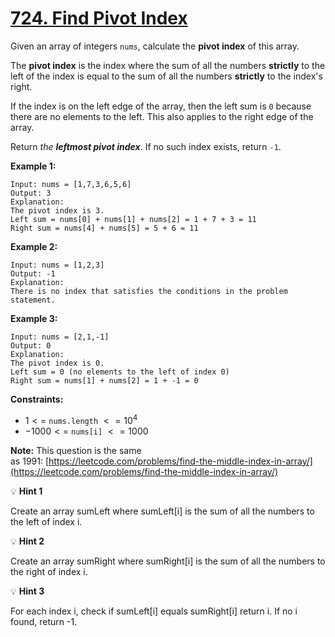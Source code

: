 # [724. Find Pivot Index](https://leetcode.com/problems/find-pivot-index/)

Given an array of integers `nums`, calculate the **pivot index** of this array.

The **pivot index** is the index where the sum of all the numbers **strictly** to the left of the index is equal to the sum of all the numbers **strictly** to the index's right.

If the index is on the left edge of the array, then the left sum is `0` because there are no elements to the left. This also applies to the right edge of the array.

Return _the **leftmost pivot index**_. If no such index exists, return `-1`.

**Example 1:**

```text
Input: nums = [1,7,3,6,5,6]
Output: 3
Explanation:
The pivot index is 3.
Left sum = nums[0] + nums[1] + nums[2] = 1 + 7 + 3 = 11
Right sum = nums[4] + nums[5] = 5 + 6 = 11
```

**Example 2:**

```text
Input: nums = [1,2,3]
Output: -1
Explanation:
There is no index that satisfies the conditions in the problem statement.
```

**Example 3:**

```text
Input: nums = [2,1,-1]
Output: 0
Explanation:
The pivot index is 0.
Left sum = 0 (no elements to the left of index 0)
Right sum = nums[1] + nums[2] = 1 + -1 = 0
```

**Constraints:**

- $1 <=$ `nums.length` $<= 10^{4}$
- $-1000 <=$ `nums[i]` $<= 1000$

**Note:** This question is the same as 1991: [https://leetcode.com/problems/find-the-middle-index-in-array/](https://leetcode.com/problems/find-the-middle-index-in-array/)

:bulb: **Hint 1**

Create an array sumLeft where sumLeft[i] is the sum of all the numbers to the left of index i.

:bulb: **Hint 2**

Create an array sumRight where sumRight[i] is the sum of all the numbers to the right of index i.

:bulb: **Hint 3**

For each index i, check if sumLeft[i] equals sumRight[i] return i. If no i found, return -1.
